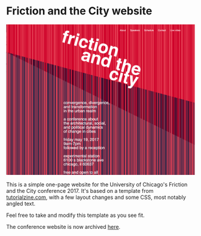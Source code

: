 # Friction and the City website

![](https://github.com/olliepalmer/frictionandthecity.com/raw/master/screenshot.png)

This is a simple one-page website for the University of Chicago's Friction and the City conference 2017. It's based on a template from [tutorialzine.com](https://tutorialzine.com/2016/06/freebie-landing-page-template-with-flexbox), with a few layout changes and some CSS, most notably angled text.

Feel free to take and modify this template as you see fit.

The conference website is now archived [here](https://frictionandthecity.netlify.com).